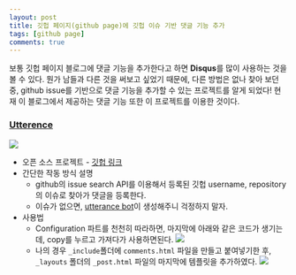 ```yaml
---
layout: post
title: 깃헙 페이지(github page)에 깃헙 이슈 기반 댓글 기능 추가
tags: [github page]
comments: true
---
```


보통 깃헙 페이지 블로그에 댓글 기능을 추가한다고 하면 **Disqus**를 많이 사용하는 것을 볼 수 있다.
뭔가 남들과 다른 것을 써보고 싶었기 때문에, 다른 방법은 없나 찾아 보던 중, github issue를 기반으로 댓글 기능을 추가할 수 있는 프로젝트를 알게 되었다!
현재 이 블로그에서 제공하는 댓글 기능 또한 이 프로젝트를 이용한 것이다.

### [Utterence](https://utteranc.es/)
![](https://user-images.githubusercontent.com/30650374/47953144-a8954280-dfbc-11e8-9909-5defaa6fec85.png)
* 오픈 소스 프로젝트 - [깃헙 링크](https://github.com/utterance/utterances)
* 간단한 작동 방식 설명
    * github의 issue search API를 이용해서 등록된 깃헙 username, repository의 이슈로 찾아가 댓글을 등록한다.
    * 이슈가 없으면, [utterance bot](https://github.com/utterances-bot)이 생성해주니 걱정하지 말자.
* 사용법
    * Configuration 파트를 천천히 따라하면, 마지막에 아래와 같은 코드가 생기는데, copy를 누르고 가져다가 사용하면된다.
    ![](https://user-images.githubusercontent.com/30650374/47996903-69422f80-e13d-11e8-9ae6-2045ffe426aa.png)
    * 나의 경우 `_include`폴더에 `comments.html` 파일을 만들고 붙여넣기한 후, `_layouts` 폴더의 `_post.html` 파일의 마지막에 템플릿을 추가하였다. 
    ![](https://user-images.githubusercontent.com/30650374/47997040-dce43c80-e13d-11e8-9bb0-f1445cd5388f.png)